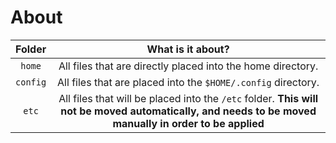 # About

|  Folder  |                      What is it about?                       |
| :------: | :----------------------------------------------------------: |
|  `home`  | All files that are directly placed into the home directory.  |
| `config` | All files that are placed into the `$HOME/.config` directory. |
|  `etc`   | All files that will be placed into the `/etc` folder. **This will not be moved automatically, and needs to be moved manually in order to be applied** |
